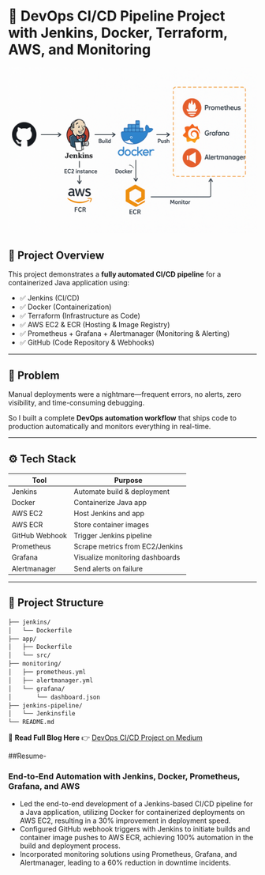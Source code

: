 # 🚀 DevOps CI/CD Pipeline Project with Jenkins, Docker, Terraform, AWS, and Monitoring

![Architecture Diagram](https://raw.githubusercontent.com/heyamay/java-docker-ci-cd/main/BannerImage.png)

## 📌 Project Overview

This project demonstrates a **fully automated CI/CD pipeline** for a containerized Java application using:

- ✅ Jenkins (CI/CD)
- ✅ Docker (Containerization)
- ✅ Terraform (Infrastructure as Code)
- ✅ AWS EC2 & ECR (Hosting & Image Registry)
- ✅ Prometheus + Grafana + Alertmanager (Monitoring & Alerting)
- ✅ GitHub (Code Repository & Webhooks)

---

## 🧠 Problem

Manual deployments were a nightmare—frequent errors, no alerts, zero visibility, and time-consuming debugging.

So I built a complete **DevOps automation workflow** that ships code to production automatically and monitors everything in real-time.

---

## ⚙️ Tech Stack

| Tool            | Purpose                             |
|-----------------|-------------------------------------|
| Jenkins         | Automate build & deployment         |
| Docker          | Containerize Java app               |
| AWS EC2         | Host Jenkins and app                |
| AWS ECR         | Store container images              |
| GitHub Webhook  | Trigger Jenkins pipeline            |
| Prometheus      | Scrape metrics from EC2/Jenkins     |
| Grafana         | Visualize monitoring dashboards     |
| Alertmanager    | Send alerts on failure              |

---

## 📂 Project Structure

```bash
├── jenkins/
│   └── Dockerfile
├── app/
│   ├── Dockerfile
│   └── src/
├── monitoring/
│   ├── prometheus.yml
│   ├── alertmanager.yml
│   └── grafana/
│       └── dashboard.json
├── jenkins-pipeline/
│   └── Jenkinsfile
└── README.md
```
📖 **Read Full Blog Here** 👉 [DevOps CI/CD Project on Medium](https://medium.com/@amayjaiswal/devops-ci-cd-project-jenkins-ci-cd-pipeline-on-aws-with-ecr-docker-prometheus-grafana-bd0f8c87e982)

##Resume- 
### End-to-End Automation with Jenkins, Docker, Prometheus, Grafana, and AWS
- Led the end-to-end development of a Jenkins-based CI/CD pipeline for a Java application, utilizing Docker for
containerized deployments on AWS EC2, resulting in a 30% improvement in deployment speed.
- Configured GitHub webhook triggers with Jenkins to initiate builds and container image pushes to AWS ECR,
achieving 100% automation in the build and deployment process.
- Incorporated monitoring solutions using Prometheus, Grafana, and Alertmanager, leading to a 60% reduction
in downtime incidents.
